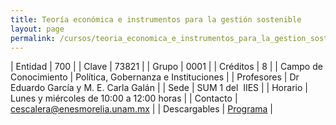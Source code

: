 ```yaml
---
title: Teoría económica e instrumentos para la gestión sostenible
layout: page
permalink: /cursos/teoria_economica_e_instrumentos_para_la_gestion_sostenible_morelia/
---
```



| Entidad | 700 |
| Clave | 73821 |
| Grupo | 0001 |
| Créditos | 8 |
| Campo de Conocimiento | Política, Gobernanza e Instituciones |
| Profesores | Dr Eduardo García y M. E. Carla Galán |
| Sede | SUM 1 del&nbsp; IIES |
| Horario | Lunes y miércoles de 10:00 a 12:00 horas |
| Contacto | <cescalera@enesmorelia.unam.mx> |
| Descargables |  [Programa](/assets/docs/cursos/teoria_economica_instrumentos_gestion_sost.pdf) |

